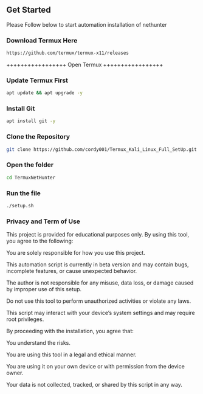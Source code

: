 ## Get Started

Please Follow below to start automation installation of nethunter

### Download Termux Here 
```sh
https://github.com/termux/termux-x11/releases
```
+++++++++++++++++ Open Termux +++++++++++++++++
### Update Termux First
```sh
apt update && apt upgrade -y

```
### Install Git
```sh
apt install git -y

```
### Clone the Repository 
```sh
git clone https://github.com/cordy001/Termux_Kali_Linux_Full_SetUp.git

```
### Open the folder
```sh
cd TermuxNetHunter

```
### Run the file
```sh
./setup.sh

```

### Privacy and Term of Use

This project is provided for educational purposes only. By using this tool, you agree to the following:

You are solely responsible for how you use this project.

This automation script is currently in beta version and may contain bugs, incomplete features, or cause unexpected behavior.

The author is not responsible for any misuse, data loss, or damage caused by improper use of this setup.

Do not use this tool to perform unauthorized activities or violate any laws.

This script may interact with your device’s system settings and may require root privileges.


By proceeding with the installation, you agree that:

You understand the risks.

You are using this tool in a legal and ethical manner.

You are using it on your own device or with permission from the device owner.


Your data is not collected, tracked, or shared by this script in any way.
